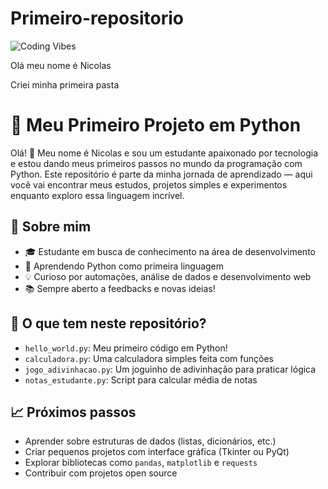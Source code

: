 # Primeiro-repositorio
![Coding Vibes](https://media4.giphy.com/media/bGgsc5mWoryfgKBx1u/giphy.gif)


Olá meu nome é Nicolas

Criei minha primeira pasta 

# 🚀 Meu Primeiro Projeto em Python

Olá! 👋 Meu nome é Nicolas e sou um estudante apaixonado por tecnologia e estou dando meus primeiros passos no mundo da programação com Python. Este repositório é parte da minha jornada de aprendizado — aqui você vai encontrar meus estudos, projetos simples e experimentos enquanto exploro essa linguagem incrível.

## 🧠 Sobre mim

- 🎓 Estudante em busca de conhecimento na área de desenvolvimento
- 🐍 Aprendendo Python como primeira linguagem
- 💡 Curioso por automações, análise de dados e desenvolvimento web
- 📚 Sempre aberto a feedbacks e novas ideias!

## 📁 O que tem neste repositório?

- `hello_world.py`: Meu primeiro código em Python!
- `calculadora.py`: Uma calculadora simples feita com funções
- `jogo_adivinhacao.py`: Um joguinho de adivinhação para praticar lógica
- `notas_estudante.py`: Script para calcular média de notas

## 📈 Próximos passos

- Aprender sobre estruturas de dados (listas, dicionários, etc.)
- Criar pequenos projetos com interface gráfica (Tkinter ou PyQt)
- Explorar bibliotecas como `pandas`, `matplotlib` e `requests`
- Contribuir com projetos open source


